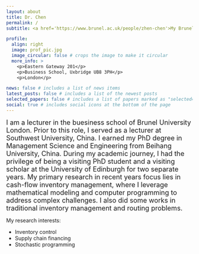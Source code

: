 ```yaml
---
layout: about
title: Dr. Chen
permalink: /
subtitle: <a href='https://www.brunel.ac.uk/people/zhen-chen'>My Brunel University webpage</a>.

profile:
  align: right
  image: prof_pic.jpg
  image_circular: false # crops the image to make it circular
  more_info: >
    <p>Eastern Gateway 201</p>
    <p>Business School, Uxbridge UB8 3PH</p>
    <p>London</p>

news: false # includes a list of news items
latest_posts: false # includes a list of the newest posts
selected_papers: false # includes a list of papers marked as "selected={true}"
social: true # includes social icons at the bottom of the page
---
```


<font size="4">
I am a lecturer in the buesiness school of Brunel University London. Prior to this role, I served as a lecturer at Southwest University, China. I earned my PhD degree in Management Science and Engineering from Beihang University, China. During my academic journey, I had the privilege of being a visiting PhD student and a visiting scholar at the University of Edinburgh for two separate years. 
</font>

<font size="4">
My primary research in recent years focus lies in cash-flow inventory management, where I leverage mathematical modeling and computer programming to address complex challenges. I also did some works in traditional inventory management and routing problems.
</font>

My research interests:

- Inventory control
- Supply chain financing
- Stochastic programming



<!--

Write your biography here. Tell the world about yourself. Link to your favorite [subreddit](http://reddit.com). You can put a picture in, too. The code is already in, just name your picture `prof_pic.jpg` and put it in the `img/` folder.

Put your address / P.O. box / other info right below your picture. You can also disable any of these elements by editing `profile` property of the YAML header of your `_pages/about.md`. Edit `_bibliography/papers.bib` and Jekyll will render your [publications page](/al-folio/publications/) automatically.

Link to your social media connections, too. This theme is set up to use [Font Awesome icons](https://fontawesome.com/) and [Academicons](https://jpswalsh.github.io/academicons/), like the ones below. Add your Facebook, Twitter, LinkedIn, Google Scholar, or just disable all of them.
-->
